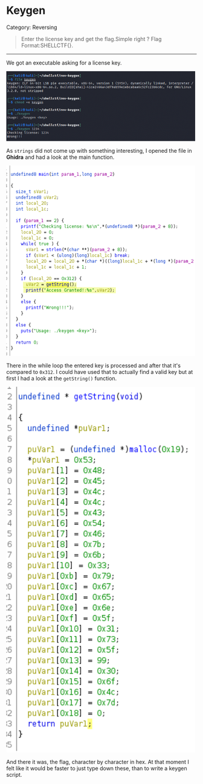 # Keygen

Category: Reversing

> Enter the license key and get the flag.Simple right ? Flag Format:SHELLCTF{}.

---

We got an executable asking for a license key.

<img src="../screenshots/Pasted image 20220812214505.png" width=500>

As `strings` did not come up with something interesting, I opened the file in **Ghidra** and had a look at the main function.

<img src="../screenshots/Pasted image 20220812215030.png" width=500>

There in the while loop the entered key is processed and after that it's compared to `0x312`. I could have used that to actually find a valid key but at first I had a look at the `getString()` function.

<img src="../screenshots/Pasted image 20220812215145.png" width=500>

And there it was, the flag, character by character in hex. At that moment I felt like it would be faster to just type down these, than to write a keygen script.
